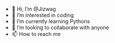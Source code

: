 - 👋 Hi, I’m @Jizwag
- 👀 I’m interested in coding
- 🌱 I’m currently learning Pythons
- 💞️ I’m looking to collaborate with anyone
- 📫 How to reach me 

<!---
Jizwag/Jizwag is a ✨ special ✨ repository because its `README.md` (this file) appears on your GitHub profile.
You can click the Preview link to take a look at your changes.
--->
